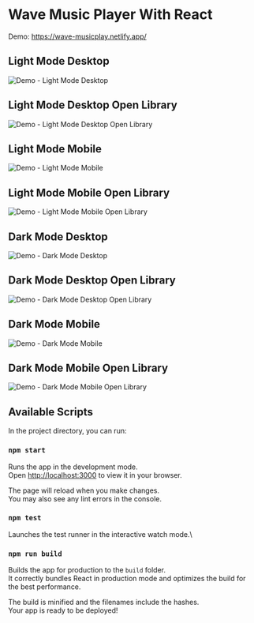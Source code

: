 # Wave Music Player With React

Demo: https://wave-musicplay.netlify.app/

## Light Mode Desktop

![Demo - Light Mode Desktop](https://raw.githubusercontent.com/navidabdi/music-player-react/main/src/screenshots/Wave-Music-Player-1.png)

## Light Mode Desktop Open Library

![Demo - Light Mode Desktop Open Library](https://raw.githubusercontent.com/navidabdi/music-player-react/main/src/screenshots/Wave-Music-Player-3.png)

## Light Mode Mobile

![Demo - Light Mode Mobile](https://raw.githubusercontent.com/navidabdi/music-player-react/main/src/screenshots/Wave-Music-Player-5.png)

## Light Mode Mobile Open Library

![Demo - Light Mode Mobile Open Library](https://raw.githubusercontent.com/navidabdi/music-player-react/main/src/screenshots/Wave-Music-Player-7.png)

## Dark Mode Desktop

![Demo - Dark Mode Desktop](https://raw.githubusercontent.com/navidabdi/music-player-react/main/src/screenshots/Wave-Music-Player-2.png)

## Dark Mode Desktop Open Library

![Demo - Dark Mode Desktop Open Library](https://raw.githubusercontent.com/navidabdi/music-player-react/main/src/screenshots/Wave-Music-Player-4.png)

## Dark Mode Mobile

![Demo - Dark Mode Mobile](https://raw.githubusercontent.com/navidabdi/music-player-react/main/src/screenshots/Wave-Music-Player-6.png)

## Dark Mode Mobile Open Library

![Demo - Dark Mode Mobile Open Library](https://raw.githubusercontent.com/navidabdi/music-player-react/main/src/screenshots/Wave-Music-Player-8.png)

## Available Scripts

In the project directory, you can run:

### `npm start`

Runs the app in the development mode.\
Open [http://localhost:3000](http://localhost:3000) to view it in your browser.

The page will reload when you make changes.\
You may also see any lint errors in the console.

### `npm test`

Launches the test runner in the interactive watch mode.\

### `npm run build`

Builds the app for production to the `build` folder.\
It correctly bundles React in production mode and optimizes the build for the best performance.

The build is minified and the filenames include the hashes.\
Your app is ready to be deployed!
